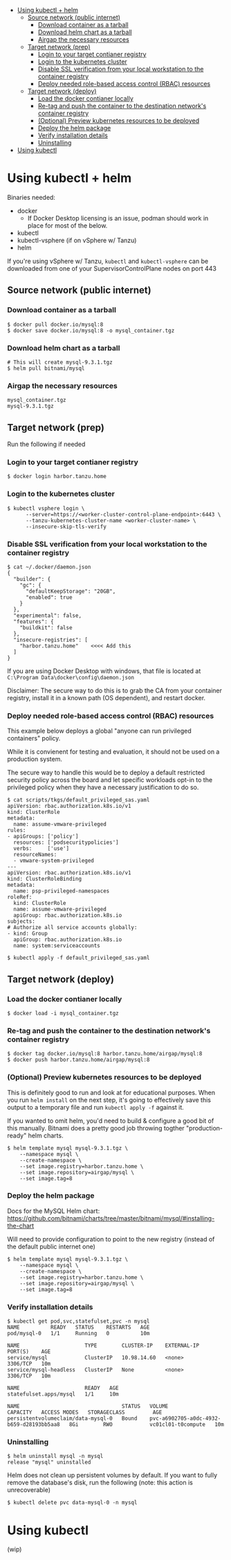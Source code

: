 - [Using kubectl + helm](#using-kubectl--helm)
  - [Source network (public internet)](#source-network-public-internet)
    - [Download container as a tarball](#download-container-as-a-tarball)
    - [Download helm chart as a tarball](#download-helm-chart-as-a-tarball)
    - [Airgap the necessary resources](#airgap-the-necessary-resources)
  - [Target network (prep)](#target-network-prep)
    - [Login to your target contianer registry](#login-to-your-target-contianer-registry)
    - [Login to the kubernetes cluster](#login-to-the-kubernetes-cluster)
    - [Disable SSL verification from your local workstation to the container registry](#disable-ssl-verification-from-your-local-workstation-to-the-container-registry)
    - [Deploy needed role-based access control (RBAC) resources](#deploy-needed-role-based-access-control-rbac-resources)
  - [Target network (deploy)](#target-network-deploy)
    - [Load the docker contianer locally](#load-the-docker-contianer-locally)
    - [Re-tag and push the container to the destination network's container registry](#re-tag-and-push-the-container-to-the-destination-networks-container-registry)
    - [(Optional) Preview kubernetes resources to be deployed](#optional-preview-kubernetes-resources-to-be-deployed)
    - [Deploy the helm package](#deploy-the-helm-package)
    - [Verify installation details](#verify-installation-details)
    - [Uninstalling](#uninstalling)
- [Using kubectl](#using-kubectl)

# Using kubectl + helm

Binaries needed:
* docker
  * If Docker Desktop licensing is an issue, podman should work in place for most of the below.
* kubectl
* kubectl-vsphere (if on vSphere w/ Tanzu)
* helm

If you're using vSphere w/ Tanzu, `kubectl` and `kubectl-vsphere` can be downloaded from one of your SupervisorControlPlane nodes on port 443

## Source network (public internet)

### Download container as a tarball
```
$ docker pull docker.io/mysql:8
$ docker save docker.io/mysql:8 -o mysql_container.tgz
```

### Download helm chart as a tarball
```
# This will create mysql-9.3.1.tgz
$ helm pull bitnami/mysql
```

### Airgap the necessary resources
```
mysql_container.tgz
mysql-9.3.1.tgz
```

## Target network (prep)

Run the following if needed

### Login to your target contianer registry
```
$ docker login harbor.tanzu.home
```

### Login to the kubernetes cluster
```
$ kubectl vsphere login \
      --server=https://<worker-cluster-control-plane-endpoint>:6443 \
      --tanzu-kubernetes-cluster-name <worker-cluster-name> \
      --insecure-skip-tls-verify
```

### Disable SSL verification from your local workstation to the container registry
```
$ cat ~/.docker/daemon.json
{
  "builder": {
    "gc": {
      "defaultKeepStorage": "20GB",
      "enabled": true
    }
  },
  "experimental": false,
  "features": {
    "buildkit": false
  },
  "insecure-registries": [
    "harbor.tanzu.home"    <<<< Add this
  ]
}
```

If you are using Docker Desktop with windows, that file is located at `C:\Program Data\docker\config\daemon.json`

Disclaimer: The secure way to do this is to grab the CA from your container registry, install it in a known path (OS dependent), and restart docker. 

### Deploy needed role-based access control (RBAC) resources

This example below deploys a global "anyone can run privileged containers" policy.  

While it is convienent for testing and evaluation, it should not be used on a production system. 

The secure way to handle this would be to deploy a default restricted security policy across the board and let specific workloads opt-in to the privileged policy when they have a necessary justification to do so. 

```
$ cat scripts/tkgs/default_privileged_sas.yaml 
apiVersion: rbac.authorization.k8s.io/v1
kind: ClusterRole
metadata:
  name: assume-vmware-privileged
rules:
- apiGroups: ['policy']
  resources: ['podsecuritypolicies']
  verbs:     ['use']
  resourceNames:
  - vmware-system-privileged
---
apiVersion: rbac.authorization.k8s.io/v1
kind: ClusterRoleBinding
metadata:
  name: psp-privileged-namespaces
roleRef:
  kind: ClusterRole
  name: assume-vmware-privileged
  apiGroup: rbac.authorization.k8s.io
subjects:
# Authorize all service accounts globally:
- kind: Group
  apiGroup: rbac.authorization.k8s.io
  name: system:serviceaccounts

$ kubectl apply -f default_privileged_sas.yaml
```

## Target network (deploy)

### Load the docker contianer locally
```
$ docker load -i mysql_container.tgz
```

### Re-tag and push the container to the destination network's container registry
```
$ docker tag docker.io/mysql:8 harbor.tanzu.home/airgap/mysql:8
$ docker push harbor.tanzu.home/airgap/mysql:8
```

### (Optional) Preview kubernetes resources to be deployed

This is definitely good to run and look at for educational purposes. When you run `helm install` on the next step, it's going to effectively save this output to a temporary file and run `kubectl apply -f` against it.

If you wanted to omit helm, you'd need to build & configure a good bit of this manually. Bitnami does a pretty good job throwing togther "production-ready" helm charts. 

```
$ helm template mysql mysql-9.3.1.tgz \
    --namespace mysql \
    --create-namespace \
    --set image.registry=harbor.tanzu.home \
    --set image.repository=airgap/mysql \
    --set image.tag=8
```

### Deploy the helm package

Docs for the MySQL Helm chart: https://github.com/bitnami/charts/tree/master/bitnami/mysql/#installing-the-chart

Will need to provide configuration to point to the new registry (instead of the default public internet one)

```
$ helm template mysql mysql-9.3.1.tgz \
    --namespace mysql \
    --create-namespace \
    --set image.registry=harbor.tanzu.home \
    --set image.repository=airgap/mysql \
    --set image.tag=8
```

### Verify installation details
```
$ kubectl get pod,svc,statefulset,pvc -n mysql                  
NAME          READY   STATUS    RESTARTS   AGE
pod/mysql-0   1/1     Running   0          10m

NAME                     TYPE        CLUSTER-IP    EXTERNAL-IP   PORT(S)    AGE
service/mysql            ClusterIP   10.98.14.60   <none>        3306/TCP   10m
service/mysql-headless   ClusterIP   None          <none>        3306/TCP   10m

NAME                     READY   AGE
statefulset.apps/mysql   1/1     10m

NAME                                 STATUS   VOLUME                                     CAPACITY   ACCESS MODES   STORAGECLASS         AGE
persistentvolumeclaim/data-mysql-0   Bound    pvc-a6902705-a0dc-4932-b659-d28193bb5aa8   8Gi        RWO            vc01cl01-t0compute   10m
```

### Uninstalling
```
$ helm uninstall mysql -n mysql
release "mysql" uninstalled
```

Helm does not clean up persistent volumes by default. If you want to fully remove the database's disk, run the following (note: this action is unrecoverable)
```
$ kubectl delete pvc data-mysql-0 -n mysql
```


# Using kubectl 

(wip)